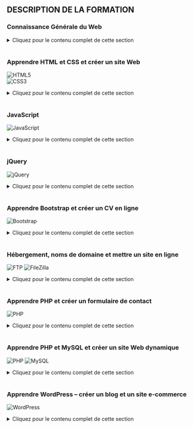 ## DESCRIPTION DE LA FORMATION

### Connaissance Générale du Web
<details>
  <summary>Cliquez pour le contenu complet de cette section</summary>

- Comment fonctionne un site Web ?
- Qu'est ce que le développement Front-End ?
- Qu'est ce que le développement Back-End ?
- Mise en place: Installation du Navigateur Web
- Mise en place: Installation de l'éditeur de code
- Mise en place: Afficher les extensions de fichier
- Mise en place: Petit conseil avant de commencer
- Comment réussir sa formation en ligne ?
- Qui suis-je ?


</details> <br>

### Apprendre HTML et CSS et créer un site Web 
![HTML5](https://img.shields.io/badge/-HTML5-E34F26?style=flat&logo=html5&logoColor=white) <br>
![CSS3](https://img.shields.io/badge/-CSS3-1572B6?style=flat&logo=css3&logoColor=white) <br>
<details>
  <summary>Cliquez pour le contenu complet de cette section</summary>

  <details><summary>HTML et CSS: Introduction</summary>
  <ul>
    <li>Les bases d'HTML : Syntaxe</li>
    <li>Les bases d'HTML : Structure d'une page</li>
    <li>Les bases d'HTML : Paragraphes et Titres</li>
    <li>Les bases d'HTML : Tags spéciaux</li>
    <li>Les bases d'HTML : Liens</li>
    <li>Les bases d'HTML : Images</li>
    <li>Les bases d'HTML : Listes</li>
    <li>Les bases d'HTML : Attribut style</li>
    <li>Les bases d'HTML : Divs</li>
    <li>Les bases d'HTML : Formulaires</li>
  </ul>
  </details>

  <details><summary>Quiz HTML</summary>
  <ul>
    <li>Quiz HTML</li>
  </ul>
  </details>

  <details><summary>Les bases de CSS</summary>
  <ul>
    <li>Les bases de CSS : Différentes façons d'écrire du CSS</li>
    <li>Les bases de CSS : Syntaxe</li>
    <li>Les bases de CSS : Couleurs</li>
    <li>Les bases de CSS : Unités de mesure</li>
    <li>Les bases de CSS : Polices</li>
    <li>Les bases de CSS : Sélecteurs</li>
    <li>Les bases de CSS : Propriété Display</li>
    <li>Les bases de CSS : Modèle de la boîte</li>
    <li>Les bases de CSS : Propriété Float</li>
    <li>Les bases de CSS : Propriété Position</li>
  </ul>
  </details>

  <details><summary>Quiz CSS</summary>
  <ul>
    <li>Quiz CSS</li>
  </ul>
  </details>

  <details><summary>Projet: Mise en place d'un site Web</summary>
  <ul>
    <li>Projet : Mise en place</li>
    <li>Projet : Architecture du site</li>
    <li>Projet : Partie Header</li>
    <li>Projet : Partie Main Image</li>
    <li>Projet : Partie Steps</li>
    <li>Projet : Partie Possibilities</li>
    <li>Projet : Partie Contact</li>
    <li>Projet : Partie Footer</li>
  </ul>
  </details>

  <details><summary>Bonus</summary>
  <ul>
    <li>Bonus : Utiliser Google Chrome pour inspecter et modifier HTML et CSS</li>
  </ul>
  </details>

</details> <br>

### JavaScript 
![JavaScript](https://img.shields.io/badge/-JavaScript-F7DF1E?style=flat&logo=javascript&logoColor=black)
<details>
  <summary>Cliquez pour le contenu complet de cette section</summary>

  <details><summary>Javascript: Introduction</summary>
  <ul>
    <li>Les bases de Javascript : Console</li>
    <li>Les bases de Javascript : Où écrit-on le Javascript</li>
    <li>Les bases de Javascript : Syntaxe et Variables</li>
    <li>Les bases de Javascript : Numbers and Strings (Nombres et Chaînes de caractères)</li>
    <li>Les bases de Javascript : Operators (Opérateurs)</li>
    <li>Les bases de Javascript : Commentaires</li>
    <li>Les bases de Javascript : Booleans and Comparisons (Booléens et Comparaisons)</li>
    <li>Les bases de Javascript : Conditions</li>
    <li>Les bases de Javascript : Loops (Boucles)</li>
    <li>Les bases de Javascript : Fonctions</li>
    <li>Les bases de Javascript : Scope</li>
    <li>Les bases de Javascript : Arrays (Tableaux)</li>
    <li>Les bases de Javascript : Objects (Objets)</li>
    <li>Les bases de Javascript : Fonctions Constructeurs</li>
  </ul>
  </details>

  <details><summary>Projets et Quizz</summary>
  <ul>
    <li>Quiz Javascript</li>
    <li>Projet : Création du Canvas</li>
    <li>Projet : Rafraîchir le Canvas</li>
    <!-- More items here -->
  </ul>
  </details>

  <details><summary>Ressources Supplémentaires</summary>
  <ul>
    <li>Approfondir avec la Formation Javascript - Teaser</li>
    <li>Cours de la Formation Javascript - Coupons Udemy</li>
  </ul>
  </details>


</details> <br>

### jQuery
![jQuery](https://img.shields.io/badge/-jQuery-0769AD?style=flat&logo=jquery&logoColor=white)
<details>
  ![jQuery](https://img.shields.io/badge/-jQuery-0769AD?style=flat&logo=jquery&logoColor=white)
  <summary>Cliquez pour le contenu complet de cette section</summary>

  <details><summary>jQuery: Introduction</summary>
  <ul>
    <li>Les bases de jQuery : Qu'est-ce que jQuery et comment l'utiliser</li>
    <li>Les bases de jQuery : Selectors (Sélecteurs)</li>
    <li>Les bases de jQuery : Events (Événements)</li>
    <li>Les bases de jQuery : Effects (Effets)</li>
    <li>Les bases de jQuery : Animations</li>
    <li>Les bases de jQuery : jQuery et HTML</li>
    <li>Les bases de jQuery : jQuery et CSS</li>
    <li>Les bases de jQuery : jQuery et l'arborescence des éléments</li>
    <li>Les bases de jQuery : Découverte rapide d'AJAX</li>
  </ul>
  </details>

  <details><summary>Quiz jQuery</summary>
  <ul>
    <li>Quiz jQuery</li>
  </ul>
  </details>

  <details><summary>Projets jQuery</summary>
  <ul>
    <li>Projet : Création des éléments - Partie 1</li>
    <li>Projet : Création des éléments - Partie 2</li>
    <li>Projet : Changer les polices</li>
    <li>Projet : Mise en place du décor</li>
    <li>Projet : Animation d'ouverture</li>
    <li>Projet : Ouverture et Fermeture</li>
    <li>Projet : Ouverture de départ</li>
    <li>Projet : Rajoutons les boutons</li>
    <li>Projet : Activons les boutons</li>
  </ul>
  </details>

</details> <br>

### Apprendre Bootstrap et créer un CV en ligne 
![Bootstrap](https://img.shields.io/badge/-Bootstrap-563D7C?style=flat&logo=bootstrap&logoColor=white)
<details>
  <summary>Cliquez pour le contenu complet de cette section</summary>

  <details><summary>Bootstrap: Introduction</summary>
  <ul>
    <li>Les bases de Bootstrap : Qu'est-ce que Bootstrap et comment l'utiliser?</li>
    <li>Les bases de Bootstrap : Container</li>
    <li>Les bases de Bootstrap : Breakpoints</li>
    <li>Les bases de Bootstrap : Grid System</li>
    <li>Les bases de Bootstrap : Typography</li>
    <li>Les bases de Bootstrap : Forms</li>
    <li>Les bases de Bootstrap : Buttons + Buttons Group</li>
    <li>Les bases de Bootstrap : Images</li>
    <li>Les bases de Bootstrap : Icons</li>
  </ul>
  </details>

  <details><summary>Quiz Bootstrap</summary>
  <ul>
    <li>Quiz Bootstrap 1</li>
    <li>Quiz Bootstrap 2</li>
  </ul>
  </details>

  <details><summary>Les bases de Bootstrap: Sujets Avancés</summary>
  <ul>
    <li>Les bases de Bootstrap : Dropdowns</li>
    <li>Les bases de Bootstrap : Progress Bars</li>
    <li>Les bases de Bootstrap : Tooltips</li>
    <li>Les bases de Bootstrap : Modals</li>
    <li>Les bases de Bootstrap : Navbar</li>
    <li>Les bases de Bootstrap : Scrollspy</li>
    <li>Les bases de Bootstrap : Components</li>
  </ul>
  </details>

  <details><summary>Projets Bootstrap</summary>
  <ul>
    <li>Projet : Création des éléments</li>
    <li>Projet : Première Section</li>
    <li>Projet : Compétences</li>
    <li>Projet : Expérience Professionnelle - Partie 1</li>
    <li>Projet : Expérience Professionnelle - Partie 2</li>
    <li>Projet : Éducation</li>
    <li>Projet : Portfolio</li>
    <li>Projet : Recommandations</li>
    <li>Projet : Footer</li>
    <li>Projet : Menu</li>
  </ul>
  </details>

</details> <br>

### Hébergement, noms de domaine et mettre un site en ligne 
![FTP](https://img.shields.io/badge/-FTP-007ACC?style=flat&logo=ftp&logoColor=white) ![FileZilla](https://img.shields.io/badge/-FileZilla-BF0000?style=flat&logo=filezilla&logoColor=white)

<details>
  <summary>Cliquez pour le contenu complet de cette section</summary>

  <details><summary>Hébergement: Introduction</summary>
  <ul>
    <li>Mise en place du pack d'hébergement : Que contient le Pack ?</li>
    <li>Mise en place du pack d'hébergement : Comment le configurer ?</li>
    <li>Mise en place du pack d'hébergement : Accéder au cPanel</li>
    <li>FTP et Filezilla : Installation et connexion au serveur</li>
    <li>FTP et Filezilla : Mise en ligne de votre premier site</li>
  </ul>
  </details>

  <details><summary>Noms de domaine</summary>
  <ul>
    <li>Sous domaines</li>
    <li>Domaines supplémentaires</li>
    <li>Alias</li>
    <li>Redirections</li>
  </ul>
  </details>

  <details><summary>Emails personnalisés</summary>
  <ul>
    <li>Créer un email personnalisé</li>
    <li>Redirection d'e-mails</li>
  </ul>
  </details>

  <details><summary>Quiz Hébergement</summary>
  <ul>
    <li>Quiz Hébergement</li>
  </ul>
  </details>

  <details><summary>Projets</summary>
  <ul>
    <li>Projet : Mettons votre CV en domaine principal</li>
    <li>Projet : Mettons en ligne tous vos projets</li>
    <li>Projet : Mettons à jour votre portfolio avec vos projets</li>
  </ul>
  </details>

</details> <br>

### Apprendre PHP et créer un formulaire de contact
![PHP](https://img.shields.io/badge/-PHP-777BB4?style=flat&logo=php&logoColor=white)
<details>
  <summary>Cliquez pour le contenu complet de cette section</summary>

  <details><summary>PHP: Introduction</summary>
  <ul>
    <li>Les bases de PHP : Installation d'un serveur local</li>
    <li>Les bases de PHP : Syntaxe</li>
    <li>Les bases de PHP : Variables</li>
    <li>Les bases de PHP : Scopes</li>
    <li>Les bases de PHP : Types de variables</li>
    <li>Les bases de PHP : Strings (Chaînes de caractères)</li>
    <li>Les bases de PHP : Constants (Constantes)</li>
    <li>Les bases de PHP : Operators (Opérateurs) - Partie 1</li>
    <li>Les bases de PHP : Operators (Opérateurs) - Partie 2</li>
    <li>Les bases de PHP : Conditions</li>
    <li>Les bases de PHP : Loops (Boucles)</li>
    <li>Les bases de PHP : Functions (Fonctions)</li>
    <li>Quiz PHP 1</li>
  </ul>
  </details>

  <details><summary>PHP: Structures de Données</summary>
  <ul>
    <li>Les bases de PHP : Arrays (Tableaux)</li>
    <li>Les bases de PHP : Objects (Objets)</li>
  </ul>
  </details>

  <details><summary>PHP: Inclusions</summary>
  <ul>
    <li>Les bases de PHP : Include et Require</li>
  </ul>
  </details>

  <details><summary>PHP: Super Globales</summary>
  <ul>
    <li>Les bases de PHP : Super Globales</li>
    <li>Les bases de PHP : GET</li>
    <li>Les bases de PHP : POST</li>
    <li>Les bases de PHP : Sessions</li>
    <li>Les bases de PHP : Cookies</li>
  </ul>
  </details>

  <details><summary>Quiz PHP</summary>
  <ul>
    <li>Quiz PHP 2</li>
  </ul>
  </details>

  <details><summary>Projet PHP</summary>
  <ul>
    <li>Projet : Mise en place du décor (HTML)</li>
    <li>Projet : Mise en place du décor (CSS)</li>
    <li>Projet : Construction du formulaire (HTML)</li>
    <li>Projet : Construction du formulaire (CSS)</li>
    <li>Projet : Récupération des données</li>
    <li>Projet : Sécurité du Formulaire</li>
    <li>Projet : Validation des données - Partie 1</li>
    <li>Projet : Validation des données - Partie 2</li>
    <li>Projet : Message de remerciements</li>
    <li>Projet : Envoi du mail</li>
    <li>Projet : Amélioration avec AJAX - Partie 1</li>
    <li>Projet : Amélioration avec AJAX - Partie 2</li>
    <li>Projet : Intégration au CV</li>
  </ul>
  </details>

</details> <br>

### Apprendre PHP et MySQL et créer un site Web dynamique
![PHP](https://img.shields.io/badge/-PHP-777BB4?style=flat&logo=php&logoColor=white) ![MySQL](https://img.shields.io/badge/-MySQL-4479A1?style=flat&logo=mysql&logoColor=white)
<details>
  <summary>Cliquez pour le contenu complet de cette section</summary>

  <details><summary>PHP et MySQL: Introduction</summary>
  <ul>
    <li>Introduction : Un peu d'explication</li>
    <li>Introduction : Accéder à phpMyAdmin</li>
    <li>Introduction : Découverte des bases de données</li>
    <li>Introduction : Un exemple réel de base de données</li>
  </ul>
  </details>

  <details><summary>Les bases de SQL</summary>
  <ul>
    <li>Les bases de SQL : CREATE</li>
    <li>Les bases de SQL : SELECT</li>
    <li>Les bases de SQL : INSERT</li>
    <li>Les bases de SQL : UPDATE</li>
    <li>Les bases de SQL : DELETE</li>
    <li>Les bases de SQL : WHERE</li>
    <li>Les bases de SQL : ALIAS</li>
    <li>Les bases de SQL : JOIN</li>
    <li>Les bases de SQL : DATE</li>
    <li>Les bases de SQL : FUNCTIONS</li>
    <li>Les bases de SQL : GROUP BY et HAVING</li>
  </ul>
  </details>

  <details><summary>Quiz MySQL</summary>
  <ul>
    <li>Quiz MySQL</li>
  </ul>
  </details>

  <details><summary>PHP et MySQL: PDO ou MySQLi</summary>
  <ul>
    <li>PHP et MySQL : PDO ou MySQLi</li>
    <li>PHP et MySQL : Connexion à une base de données</li>
    <li>PHP et MySQL : Fonction query</li>
    <li>PHP et MySQL : Fonctions prepare et execute</li>
  </ul>
  </details>

  <details><summary>Projet: Création d'un site dynamique</summary>
  <ul>
    <li>Projet : Création du site statique (HTML)</li>
    <li>Projet : Création du site statique (CSS)</li>
    <li>Projet : Création de la base de données</li>
    <li>Projet : Connexion à la base de données</li>
    <li>Projet : Création de l'Admin</li>
    <li>Projet : Admin - Liste des items</li>
    <li>Projet : Admin - Afficher un item</li>
    <li>Projet : Admin - Ajouter un item - Partie 1</li>
    <li>Projet : Admin - Ajouter un item - Partie 2</li>
    <li>Projet : Admin - Modifier un item - Partie 1</li>
    <li>Projet : Admin - Modifier un item - Partie 2</li>
    <li>Projet : Admin - Supprimer un item</li>
    <li>Projet : Rendre le site dynamique</li>
  </ul>
  </details>

</details> <br>


### Apprendre WordPress – créer un blog et un site e-commerce
![WordPress](https://img.shields.io/badge/-WordPress-21759B?style=flat&logo=wordpress&logoColor=white)
<details>
  <summary>Cliquez pour le contenu complet de cette section</summary>

  <details><summary>WordPress: Introduction</summary>
  <ul>
    <li>Découverte et Installation : Qu'est-ce que WordPress ?</li>
    <li>Découverte et Installation : Différences entre wordpress.com et wordpress.org</li>
    <li>Découverte et Installation : Créer un blog WordPress en 10 minutes</li>
    <li>Découverte et Installation : Installer WordPress manuellement (optionnel)</li>
    <li>Découverte et Installation : Découverte rapide de la partie Admin</li>
  </ul>
  </details>

  <details><summary>Les bases de WordPress</summary>
  <ul>
    <li>Les bases de WordPress : Posts (Articles)</li>
    <li>Les bases de WordPress : Catégories et Tags (Étiquettes)</li>
    <li>Les bases de WordPress : Éditeur de texte</li>
    <li>Les bases de WordPress : Images</li>
    <li>Les bases de WordPress : Intégrer des éléments externes (Youtube, Facebook...)</li>
    <li>Les bases de WordPress : Menus</li>
    <li>Les bases de WordPress : Widgets</li>
    <li>Les bases de WordPress : Utilisateurs</li>
    <li>Les bases de WordPress : Commentaires</li>
    <li>Les bases de WordPress : Widgets, Thèmes et Plugins</li>
  </ul>
  </details>

  <details><summary>Widgets, Thèmes et Plugins</summary>
  <ul>
    <li>Widgets, Thèmes et Plugins : Thèmes gratuits</li>
    <li>Widgets, Thèmes et Plugins : Personnaliser un thème</li>
    <li>Widgets, Thèmes et Plugins : Thèmes payants</li>
    <li>Widgets, Thèmes et Plugins : Plugins</li>
  </ul>
  </details>

  <details><summary>Quiz WordPress</summary>
  <ul>
    <li>Quiz WordPress</li>
  </ul>
  </details>

  <details><summary>Plugin Yoast SEO</summary>
  <ul>
    <li>Plugin Yoast SEO : Tableau de Bord</li>
    <li>Plugin Yoast SEO : Titres et Métas</li>
    <li>Plugin Yoast SEO : Réseaux Sociaux</li>
    <li>Plugin Yoast SEO : Sitemaps</li>
    <li>Plugin Yoast SEO : Autres réglages</li>
    <li>Plugin Yoast SEO : Pages et Posts spécifiques</li>
  </ul>
  </details>

  <details><summary>Plugin SumoMe</summary>
  <ul>
    <li>Plugin SumoMe : Boutons de partage sur les réseaux sociaux</li>
  </ul>
  </details>

  <details><summary>Plugin WooCommerce</summary>
  <ul>
    <li>Plugin WooCommerce : Création de nos premiers produits</li>
    <li>Plugin WooCommerce : Création d'un produit variable</li>
    <li>Plugin WooCommerce : Réglages généraux</li>
  </ul>
  </details>

  <details><summary>Un peu de code pour mieux personnaliser</summary>
  <ul>
    <li>Un peu de code pour mieux personnaliser : CSS et thème enfant</li>
    <li>Un peu de code pour mieux personnaliser : Afficher le Call To Action</li>
    <li>Un peu de code pour mieux personnaliser : Modifier le footer</li>
  </ul>
  </details>

</details>


